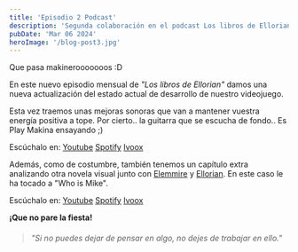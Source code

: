 ```yaml
---
title: 'Episodio 2 Podcast'
description: 'Segunda colaboración en el podcast Los libros de Ellorian.'
pubDate: 'Mar 06 2024'
heroImage: '/blog-post3.jpg'
---
```


Que pasa makinerooooooos :D

En este nuevo episodio mensual de _"Los libros de Ellorian"_ damos una nueva actualización del estado actual de desarrollo de nuestro videojuego.

Esta vez traemos unas mejoras sonoras que van a mantener vuestra energía positiva a tope. 
Por cierto.. la guitarra que se escucha de fondo.. Es Play Makina ensayando ;)

Escúchalo en:
<a href="https://www.youtube.com/watch?v=WgSszDn-i7c" target="_blank">Youtube</a>
<a href="https://open.spotify.com/episode/6rGMrUQt5IzpG4jLIJRZvc" target="_blank">Spotify</a>
<a href="https://go.ivoox.com/rf/123783565" target="_blank">Ivoox</a>

Además, como de costumbre, también tenemos un capítulo extra analizando otra novela visual junto con <a href="https://www.instagram.com/elemmire1988?utm_source=qr&igsh=MWgwcm84ZmxwaDVmYQ%3D%3D" target="_blank">Elemmire</a> y <a href="https://www.ellorian.es" target="_blank">Ellorian</a>. En este caso le ha tocado a "Who is Mike".

Escúchalo en:
<a href="https://www.youtube.com/watch?v=Cc_uOU7bmbE" target="_blank">Youtube</a>
<a href="https://open.spotify.com/episode/51CFkPLezLVSdQyyV7M04I?si=PPA0ZWoTRdKEEy_Fp-SjoA" target="_blank">Spotify</a>
<a href="https://go.ivoox.com/rf/125311353" target="_blank">Ivoox</a>

**¡Que no pare la fiesta!**

> ###### "Si no puedes dejar de pensar en algo, no dejes de trabajar en ello."

